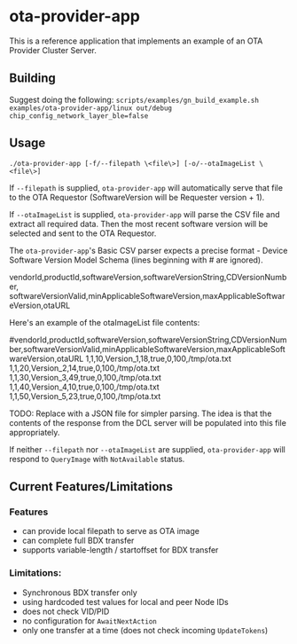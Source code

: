 # ota-provider-app

This is a reference application that implements an example of an OTA Provider
Cluster Server.

## Building

Suggest doing the following:
`scripts/examples/gn_build_example.sh examples/ota-provider-app/linux out/debug chip_config_network_layer_ble=false`

## Usage

`./ota-provider-app [-f/--filepath \<file\>] [-o/--otaImageList \<file\>]`

If `--filepath` is supplied, `ota-provider-app` will automatically serve that
file to the OTA Requestor (SoftwareVersion will be Requester version + 1).

If `--otaImageList` is supplied, `ota-provider-app` will parse the CSV file and
extract all required data. Then the most recent software version will be
selected and sent to the OTA Requestor.

The `ota-provider-app`'s Basic CSV parser expects a precise format - Device
Software Version Model Schema (lines beginning with # are ignored).

vendorId,productId,softwareVersion,softwareVersionString,CDVersionNumber,
softwareVersionValid,minApplicableSoftwareVersion,maxApplicableSoftwareVersion,otaURL

Here's an example of the otaImageList file contents:

#vendorId,productId,softwareVersion,softwareVersionString,CDVersionNumber,softwareVersionValid,minApplicableSoftwareVersion,maxApplicableSoftwareVersion,otaURL
1,1,10,Version_1,18,true,0,100,/tmp/ota.txt
1,1,20,Version_2,14,true,0,100,/tmp/ota.txt
1,1,30,Version_3,49,true,0,100,/tmp/ota.txt
1,1,40,Version_4,10,true,0,100,/tmp/ota.txt
1,1,50,Version_5,23,true,0,100,/tmp/ota.txt

TODO: Replace with a JSON file for simpler parsing. The idea is that the
contents of the response from the DCL server will be populated into this file
appropriately.

If neither `--filepath` nor `--otaImageList` are supplied, `ota-provider-app`
will respond to `QueryImage` with `NotAvailable` status.

## Current Features/Limitations

### Features

-   can provide local filepath to serve as OTA image
-   can complete full BDX transfer
-   supports variable-length / startoffset for BDX transfer

### Limitations:

-   Synchronous BDX transfer only
-   using hardcoded test values for local and peer Node IDs
-   does not check VID/PID
-   no configuration for `AwaitNextAction`
-   only one transfer at a time (does not check incoming `UpdateTokens`)
